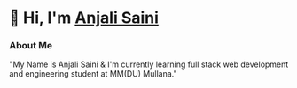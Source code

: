 <h1 align="">👋 Hi, I'm <a href="#" target="_blank">Anjali Saini</a></h1>

</div>


### About Me
"My Name is Anjali Saini & I'm currently learning full stack web development and engineering student at MM(DU) Mullana."
